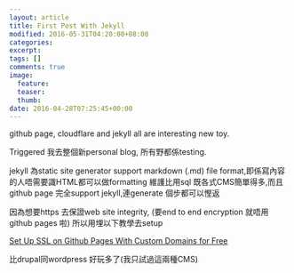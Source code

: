 ```yaml
---
layout: article
title: First Post With Jekyll
modified: 2016-05-31T04:20:00+08:00
categories: 
excerpt:
tags: []
comments: true
image:
  feature:
  teaser:
  thumb:
date: 2016-04-28T07:25:45+00:00
---
```

github page, cloudflare and jekyll all are interesting new toy.

Triggered 我去整個新personal blog, 所有野都係testing.

jekyll 為static site generator support markdown (.md) file format,即係寫內容的人唔需要識HTML都可以做formatting
維護比用sql 既各式CMS簡單得多,而且github page 完全support jekyll,連generate 個步都可以慳返

因為想要https 去保證web site integrity, (要end to end encryption 就唔用github pages 啦)
所以用埋以下教學去setup

[Set Up SSL on Github Pages With Custom Domains for Free](https://sheharyar.me/blog/free-ssl-for-github-pages-with-custom-domains/)

比drupal同wordpress 好玩多了(我只試過這兩種CMS)

